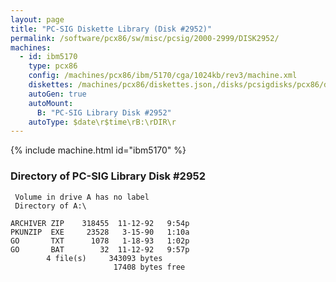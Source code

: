 ```yaml
---
layout: page
title: "PC-SIG Diskette Library (Disk #2952)"
permalink: /software/pcx86/sw/misc/pcsig/2000-2999/DISK2952/
machines:
  - id: ibm5170
    type: pcx86
    config: /machines/pcx86/ibm/5170/cga/1024kb/rev3/machine.xml
    diskettes: /machines/pcx86/diskettes.json,/disks/pcsigdisks/pcx86/diskettes.json
    autoGen: true
    autoMount:
      B: "PC-SIG Library Disk #2952"
    autoType: $date\r$time\rB:\rDIR\r
---
```


{% include machine.html id="ibm5170" %}

### Directory of PC-SIG Library Disk #2952

     Volume in drive A has no label
     Directory of A:\

    ARCHIVER ZIP    318455  11-12-92   9:54p
    PKUNZIP  EXE     23528   3-15-90   1:10a
    GO       TXT      1078   1-18-93   1:02p
    GO       BAT        32  11-12-92   9:57p
            4 file(s)     343093 bytes
                           17408 bytes free
